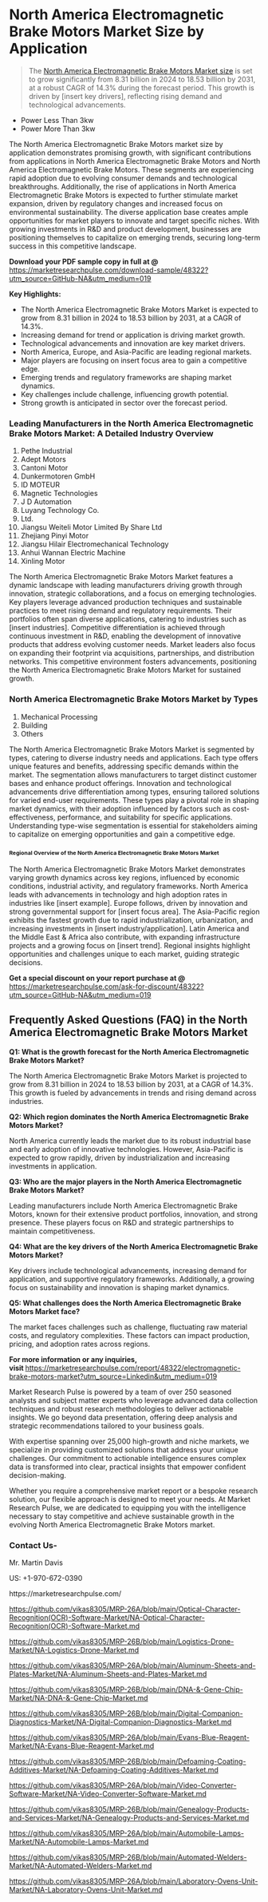 <h1>North America Electromagnetic Brake Motors Market&nbsp;Size by Application</h1><blockquote><p>The <a href="https://marketresearchpulse.com/download-sample/48322?utm_source=GitHub-NA&amp;utm_medium=019">North America Electromagnetic Brake Motors Market size</a> is set to grow significantly from 8.31 billion in 2024 to 18.53 billion by 2031, at a robust CAGR of 14.3% during the forecast period. This growth is driven by [insert key drivers], reflecting rising demand and technological advancements.</p></blockquote><ul><li>Power Less Than 3kw<li> Power More Than 3kw</li></ul><p>The North America Electromagnetic Brake Motors market size by application demonstrates promising growth, with significant contributions from applications in North America Electromagnetic Brake Motors and North America Electromagnetic Brake Motors. These segments are experiencing rapid adoption due to evolving consumer demands and technological breakthroughs. Additionally, the rise of applications in North America Electromagnetic Brake Motors is expected to further stimulate market expansion, driven by regulatory changes and increased focus on environmental sustainability. The diverse application base creates ample opportunities for market players to innovate and target specific niches. With growing investments in R&D and product development, businesses are positioning themselves to capitalize on emerging trends, securing long-term success in this competitive landscape.</p><p><strong>Download your PDF sample copy in full at @ </strong><a href="https://marketresearchpulse.com/download-sample/48322?utm_source=GitHub-NA&amp;utm_medium=019">https://marketresearchpulse.com/download-sample/48322?utm_source=GitHub-NA&amp;utm_medium=019</a></p><p><strong>Key Highlights: </strong></p><ul><li>The North America Electromagnetic Brake Motors Market is expected to grow from 8.31 billion in 2024 to 18.53 billion by 2031, at a CAGR of 14.3%.</li><li>Increasing demand for trend or application is driving market growth.</li><li>Technological advancements and innovation are key market drivers.</li><li>North America, Europe, and Asia-Pacific are leading regional markets.</li><li>Major players are focusing on insert focus area to gain a competitive edge.</li><li>Emerging trends and regulatory frameworks are shaping market dynamics.</li><li>Key challenges include challenge, influencing growth potential.</li><li>Strong growth is anticipated in sector over the forecast period.</li></ul><h3>Leading Manufacturers in the North America Electromagnetic Brake Motors Market: A Detailed Industry Overview</h3><ol><li>Pethe Industrial</li><li>Adept Motors</li><li>Cantoni Motor</li><li>Dunkermotoren GmbH</li><li>ID MOTEUR</li><li>Magnetic Technologies</li><li>J D Automation</li><li>Luyang Technology Co.</li><li>Ltd.</li><li>Jiangsu Weiteli Motor Limited By Share Ltd</li><li>Zhejiang Pinyi Motor</li><li>Jiangsu Hilair Electromechanical Technology</li><li>Anhui Wannan Electric Machine</li><li>Xinling Motor</li></ol><div class="flex max-w-full flex-col flex-grow"><div class="min-h-8 text-message flex w-full flex-col items-end gap-2 whitespace-normal break-words [.text-message+&amp;]:mt-5" dir="auto" data-message-author-role="assistant" data-message-id="fd8432e4-4910-450d-b182-61b7bfb0a01f" data-message-model-slug="gpt-4o"><div class="flex w-full flex-col gap-1 empty:hidden first:pt-[3px]"><div class="markdown prose w-full break-words dark:prose-invert light"><p>The North America Electromagnetic Brake Motors Market features a dynamic landscape with leading manufacturers driving growth through innovation, strategic collaborations, and a focus on emerging technologies. Key players leverage advanced production techniques and sustainable practices to meet rising demand and regulatory requirements. Their portfolios often span diverse applications, catering to industries such as [insert industries]. Competitive differentiation is achieved through continuous investment in R&amp;D, enabling the development of innovative products that address evolving customer needs. Market leaders also focus on expanding their footprint via acquisitions, partnerships, and distribution networks. This competitive environment fosters advancements, positioning the North America Electromagnetic Brake Motors Market for sustained growth.</p></div></div></div></div><h3>North America Electromagnetic Brake Motors Market by Types</h3><ol><li>Mechanical Processing<li> Building<li> Others</li></ol><div class="flex max-w-full flex-col flex-grow"><div class="min-h-8 text-message flex w-full flex-col items-end gap-2 whitespace-normal break-words [.text-message+&amp;]:mt-5" dir="auto" data-message-author-role="assistant" data-message-id="084470be-0bb7-4664-bddf-5156b4f41249" data-message-model-slug="gpt-4o-mini"><div class="flex w-full flex-col gap-1 empty:hidden first:pt-[3px]"><div class="markdown prose w-full break-words dark:prose-invert light"><p>The North America Electromagnetic Brake Motors Market is segmented by types, catering to diverse industry needs and applications. Each type offers unique features and benefits, addressing specific demands within the market. The segmentation allows manufacturers to target distinct customer bases and enhance product offerings. Innovation and technological advancements drive differentiation among types, ensuring tailored solutions for varied end-user requirements. These types play a pivotal role in shaping market dynamics, with their adoption influenced by factors such as cost-effectiveness, performance, and suitability for specific applications. Understanding type-wise segmentation is essential for stakeholders aiming to capitalize on emerging opportunities and gain a competitive edge.</p></div></div></div></div><h3><span style="font-size: 11px;">Regional Overview of the North America Electromagnetic Brake Motors Market</span></h3><div class="flex max-w-full flex-col flex-grow"><div class="min-h-8 text-message flex w-full flex-col items-end gap-2 whitespace-normal break-words [.text-message+&amp;]:mt-5" dir="auto" data-message-author-role="assistant" data-message-id="e9038762-ce64-4e30-91c9-9bd413514231" data-message-model-slug="gpt-4o-mini"><div class="flex w-full flex-col gap-1 empty:hidden first:pt-[3px]"><div class="markdown prose w-full break-words dark:prose-invert light"><p>The North America Electromagnetic Brake Motors Market demonstrates varying growth dynamics across key regions, influenced by economic conditions, industrial activity, and regulatory frameworks. North America leads with advancements in technology and high adoption rates in industries like [insert example]. Europe follows, driven by innovation and strong governmental support for [insert focus area]. The Asia-Pacific region exhibits the fastest growth due to rapid industrialization, urbanization, and increasing investments in [insert industry/application]. Latin America and the Middle East &amp; Africa also contribute, with expanding infrastructure projects and a growing focus on [insert trend]. Regional insights highlight opportunities and challenges unique to each market, guiding strategic decisions.</p></div></div></div></div><p><strong>Get a special discount on your report purchase at @ </strong><a href="https://marketresearchpulse.com/ask-for-discount/48322?utm_source=GitHub-NA&amp;utm_medium=019">https://marketresearchpulse.com/ask-for-discount/48322?utm_source=GitHub-NA&amp;utm_medium=019</a></p><h2>Frequently Asked Questions (FAQ) in the North America Electromagnetic Brake Motors Market</h2><p><strong>Q1: What is the growth forecast for the North America Electromagnetic Brake Motors Market?</strong></p><p>The North America Electromagnetic Brake Motors Market is projected to grow from 8.31 billion in 2024 to 18.53 billion by 2031, at a CAGR of 14.3%. This growth is fueled by advancements in trends and rising demand across industries.</p><p><strong>Q2: Which region dominates the North America Electromagnetic Brake Motors Market?</strong></p><p>North America currently leads the market due to its robust industrial base and early adoption of innovative technologies. However, Asia-Pacific is expected to grow rapidly, driven by industrialization and increasing investments in application.</p><p><strong>Q3: Who are the major players in the North America Electromagnetic Brake Motors Market?</strong></p><p>Leading manufacturers include North America Electromagnetic Brake Motors, known for their extensive product portfolios, innovation, and strong presence. These players focus on R&amp;D and strategic partnerships to maintain competitiveness.</p><p><strong>Q4: What are the key drivers of the North America Electromagnetic Brake Motors Market?</strong></p><p>Key drivers include technological advancements, increasing demand for application, and supportive regulatory frameworks. Additionally, a growing focus on sustainability and innovation is shaping market dynamics.</p><p><strong>Q5: What challenges does the North America Electromagnetic Brake Motors Market face?</strong></p><p>The market faces challenges such as challenge, fluctuating raw material costs, and regulatory complexities. These factors can impact production, pricing, and adoption rates across regions.</p><p><strong>For more information or any inquiries, visit&nbsp;</strong><a href="https://marketresearchpulse.com/report/48322/electromagnetic-brake-motors-market?utm_source=Linkedin&utm_medium=019">https://marketresearchpulse.com/report/48322/electromagnetic-brake-motors-market?utm_source=Linkedin&utm_medium=019</a></p><p>Market Research Pulse is powered by a team of over 250 seasoned analysts and subject matter experts who leverage advanced data collection techniques and robust research methodologies to deliver actionable insights. We go beyond data presentation, offering deep analysis and strategic recommendations tailored to your business goals.</p><p>With expertise spanning over 25,000 high-growth and niche markets, we specialize in providing customized solutions that address your unique challenges. Our commitment to actionable intelligence ensures complex data is transformed into clear, practical insights that empower confident decision-making.</p><p>Whether you require a comprehensive market report or a bespoke research solution, our flexible approach is designed to meet your needs. At Market Research Pulse, we are dedicated to equipping you with the intelligence necessary to stay competitive and achieve sustainable growth in the evolving North America Electromagnetic Brake Motors market.</p><h3><strong>Contact Us-</strong></h3><p>Mr. Martin Davis</p><p>US: +1-970-672-0390</p><p>https://marketresearchpulse.com/</p><p><a href="https://github.com/vikas8305/MRP-26A/blob/main/Optical-Character-Recognition(OCR)-Software-Market/NA-Optical-Character-Recognition(OCR)-Software-Market.md">https://github.com/vikas8305/MRP-26A/blob/main/Optical-Character-Recognition(OCR)-Software-Market/NA-Optical-Character-Recognition(OCR)-Software-Market.md</a></p><p><a href="https://github.com/vikas8305/MRP-26B/blob/main/Logistics-Drone-Market/NA-Logistics-Drone-Market.md">https://github.com/vikas8305/MRP-26B/blob/main/Logistics-Drone-Market/NA-Logistics-Drone-Market.md</a></p><p><a href="https://github.com/vikas8305/MRP-26A/blob/main/Aluminum-Sheets-and-Plates-Market/NA-Aluminum-Sheets-and-Plates-Market.md">https://github.com/vikas8305/MRP-26A/blob/main/Aluminum-Sheets-and-Plates-Market/NA-Aluminum-Sheets-and-Plates-Market.md</a></p><p><a href="https://github.com/vikas8305/MRP-26B/blob/main/DNA-&-Gene-Chip-Market/NA-DNA-&-Gene-Chip-Market.md">https://github.com/vikas8305/MRP-26B/blob/main/DNA-&-Gene-Chip-Market/NA-DNA-&-Gene-Chip-Market.md</a></p><p><a href="https://github.com/vikas8305/MRP-26B/blob/main/Digital-Companion-Diagnostics-Market/NA-Digital-Companion-Diagnostics-Market.md">https://github.com/vikas8305/MRP-26B/blob/main/Digital-Companion-Diagnostics-Market/NA-Digital-Companion-Diagnostics-Market.md</a></p><p><a href="https://github.com/vikas8305/MRP-26A/blob/main/Evans-Blue-Reagent-Market/NA-Evans-Blue-Reagent-Market.md">https://github.com/vikas8305/MRP-26A/blob/main/Evans-Blue-Reagent-Market/NA-Evans-Blue-Reagent-Market.md</a></p><p><a href="https://github.com/vikas8305/MRP-26B/blob/main/Defoaming-Coating-Additives-Market/NA-Defoaming-Coating-Additives-Market.md">https://github.com/vikas8305/MRP-26B/blob/main/Defoaming-Coating-Additives-Market/NA-Defoaming-Coating-Additives-Market.md</a></p><p><a href="https://github.com/vikas8305/MRP-26A/blob/main/Video-Converter-Software-Market/NA-Video-Converter-Software-Market.md">https://github.com/vikas8305/MRP-26A/blob/main/Video-Converter-Software-Market/NA-Video-Converter-Software-Market.md</a></p><p><a href="https://github.com/vikas8305/MRP-26B/blob/main/Genealogy-Products-and-Services-Market/NA-Genealogy-Products-and-Services-Market.md">https://github.com/vikas8305/MRP-26B/blob/main/Genealogy-Products-and-Services-Market/NA-Genealogy-Products-and-Services-Market.md</a></p><p><a href="https://github.com/vikas8305/MRP-26A/blob/main/Automobile-Lamps-Market/NA-Automobile-Lamps-Market.md">https://github.com/vikas8305/MRP-26A/blob/main/Automobile-Lamps-Market/NA-Automobile-Lamps-Market.md</a></p><p><a href="https://github.com/vikas8305/MRP-26B/blob/main/Automated-Welders-Market/NA-Automated-Welders-Market.md">https://github.com/vikas8305/MRP-26B/blob/main/Automated-Welders-Market/NA-Automated-Welders-Market.md</a></p><p><a href="https://github.com/vikas8305/MRP-26A/blob/main/Laboratory-Ovens-Unit-Market/NA-Laboratory-Ovens-Unit-Market.md">https://github.com/vikas8305/MRP-26A/blob/main/Laboratory-Ovens-Unit-Market/NA-Laboratory-Ovens-Unit-Market.md</a></p>
